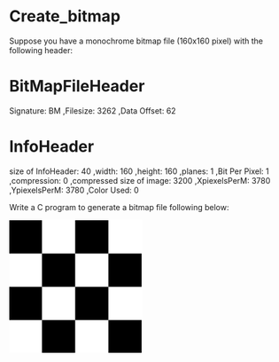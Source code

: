 # Create_bitmap

Suppose you have a monochrome bitmap file (160x160 pixel) with the following header:


BitMapFileHeader
==========
Signature: BM ,Filesize: 3262 ,Data Offset: 62


InfoHeader
==========
size of InfoHeader: 40 ,width: 160 ,height: 160 ,planes: 1
 ,Bit Per Pixel: 1 ,compression: 0 ,compressed size of image: 3200
 ,XpiexelsPerM: 3780 ,YpiexelsPerM: 3780 ,Color Used: 0

Write a C program to generate a bitmap file following below:

![image](https://github.com/percentwei/Create_bitmap/blob/master/picture.png)
